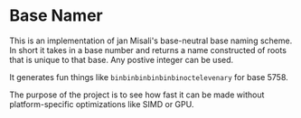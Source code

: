 # Base Namer

This is an implementation of jan Misali's base-neutral base naming scheme. In short it takes in a base number and returns a name constructed of roots that is unique to that base. Any postive integer can be used.

It generates fun things like `binbinbinbinbinbinoctelevenary` for base 5758.

The purpose of the project is to see how fast it can be made without platform-specific optimizations like SIMD or GPU.
